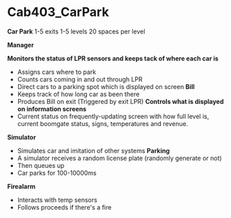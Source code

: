 # Cab403_CarPark

**Car Park**
1-5 exits 
1-5 levels
20 spaces per level

**Manager**

**Monitors the status of LPR sensors and keeps tack of where each car is**
- Assigns cars where to park
- Counts cars coming in and out through LPR
- Direct cars to a parking spot which is displayed on screen
**Bill**
- Keeps track of how long car as  been there
- Produces Bill on exit (Triggered by exit LPR)
**Controls what is displayed on information screens**
- Current status on frequently-updating screen with how full level is, current boomgate status, signs, temperatures and revenue.

**Simulator**
- Simulates car and imitation of other systems
**Parking**
- A simulator receives a random license plate (randomly generate or not)
- Then queues up
- Car parks for 100-10000ms

**Firealarm**
- Interacts with temp sensors
- Follows proceeds if there's a fire
